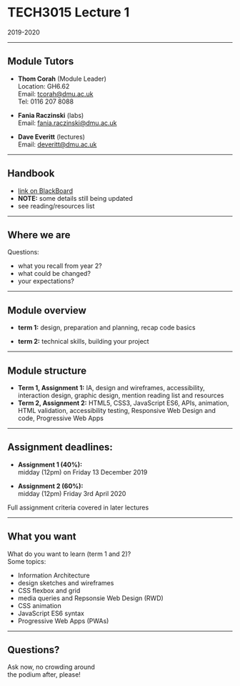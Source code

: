 # TECH3015 Lecture 1

2019-2020

---

## Module Tutors

- **Thom Corah** (Module Leader)  
Location: GH6.62  
Email: tcorah@dmu.ac.uk  
Tel: 0116 207 8088

- **Fania Raczinski** (labs)  
Email: fania.raczinski@dmu.ac.uk

- **Dave Everitt** (lectures)  
Email: deveritt@dmu.ac.uk

---

## Handbook

- [link on BlackBoard](https://daveeveritt.github.io/TECH3015/module-handbook.html)
- **NOTE:** some details still being updated
- see reading/resources list

---

## Where we are

Questions:

- what you recall from year 2?
- what could be changed?
- your expectations?

---

## Module overview

- **term 1:** design, preparation and planning, recap code basics

- **term 2:** technical skills, building your project

---

## Module structure

- **Term 1, Assignment 1:** IA, design and wireframes, accessibility, interaction design, graphic design, mention reading list and resources
- **Term 2, Assignment 2:** HTML5, CSS3, JavaScript ES6, APIs, animation, HTML validation, accessibility testing, Responsive Web Design and code, Progressive Web Apps

---

## Assignment deadlines:

- **Assignment 1 (40%):**  
midday (12pm) on Friday 13 December 2019

- **Assignment 2 (60%):**  
midday (12pm) Friday 3rd April 2020

Full assignment criteria covered in later lectures

---

## What you want

What do you want to learn (term 1 and 2)?  
Some topics:

- Information Architecture
- design sketches and wireframes
- CSS flexbox and grid
- media queries and Repsonsie Web Design (RWD)
- CSS animation
- JavaScript ES6 syntax
- Progressive Web Apps (PWAs)

---

## Questions?

Ask now, no crowding around  
the podium after, please!
